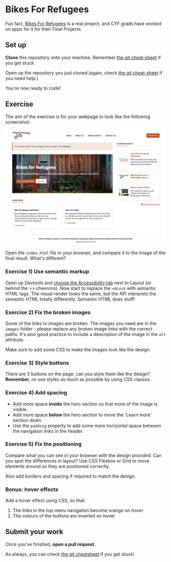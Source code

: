# Bikes For Refugees

Fun fact, [Bikes For Refugees](https://www.bikesforrefugees.scot/) is a real project, and CYF grads have worked on apps for it for their Final Projects.

## Set up

**Clone** this repository onto your machine. Remember [the git cheat-sheet]( https://syllabus.codeyourfuture.io/git/desktop/cheatsheet#i-want-to-get-code-from-a-repo-onto-my-computer-cloning) if you get stuck.

Open up the repository you just cloned (again, check [the git cheat-sheet](https://syllabus.codeyourfuture.io/git/desktop/cheatsheet#i-want-to-open-visual-studio-code-with-code-from-my-repository) if you need help.)

You're now ready to code!

## Exercise

The aim of the exercise is for your webpage to look like the following screenshot:

![Bike For Refugees: final design](bikes-for-refugees_final-design.png)

Open the `index.html` file in your browser, and compare it to the image of the final result. What's different?

### Exercise 1) Use semantic markup

Open up Devtools and [choose the Accessibility tab](https://stackoverflow.com/questions/58988357/accessing-the-accessibility-tree-of-a-website) next to Layout (or behind the >> chevrons). Now start to replace the `<div>`s with semantic HTML tags. The visual render looks the same, but the API interprets the semantic HTML totally differently. Semantic HTML does stuff!

### Exercise 2) Fix the broken images

Some of the links to images are broken. The images you need are in the `images` folder - please replace any broken image links with the correct paths. 
It's also good practice to include a description of the image in the `alt` attribute. 

Make sure to add some CSS to make the images look like the design.

### Exercise 3) Style buttons

There are 3 buttons on the page: can you style them like the design?
**Remember**, re-use styles as much as possible by using CSS classes.

### Exercise 4) Add spacing

- Add more space **inside** the hero section so that more of the image is visible. 
- Add more space **below** the hero section to move the 'Learn more' section down.
- Use the `padding` property to add some more horizontal space between the navigation links in the header.

### Exercise 5) Fix the positioning

Compare what you can see in your browser with the design provided. Can you spot the differences in layout? Use CSS Flexbox or Grid to move elements around so they are positioned correctly.

Also add borders and spacing if required to match the design. 

### Bonus: hover effects

Add a hover effect using CSS, so that:
  1) The links in the top menu navigation become orange on hover
  2) The colours of the buttons are inverted on hover

## Submit your work

Once you've finished, **open a pull request**.

As always, you can check [the git cheatsheet](https://syllabus.codeyourfuture.io/git/desktop/cheatsheet#i-want-to-send-my-code-to-volunteers-pushing) if you get stuck!
